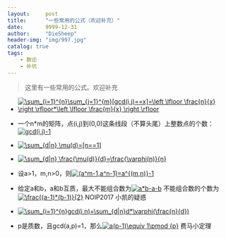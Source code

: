 ```yaml
---
layout:     post
title:      "一些常用的公式（欢迎补充）"
date:       9999-12-31
author:     "DieSheep"
header-img: "img/997.jpg"
catalog: true
tags:
    - 数论
    - 补坑
---
```

>这里有一些常用的公式。欢迎补充

- <a href="http://www.codecogs.com/eqnedit.php?latex=\sum_{i=1}^{n}\sum_{j=1}^{m}[gcd(i,j)==x]=\left&space;\lfloor&space;\frac{n}{x}&space;\right&space;\rfloor*\left&space;\lfloor&space;\frac{m}{x}&space;\right&space;\rfloor" target="_blank"><img src="http://latex.codecogs.com/gif.latex?\sum_{i=1}^{n}\sum_{j=1}^{m}[gcd(i,j)==x]=\left&space;\lfloor&space;\frac{n}{x}&space;\right&space;\rfloor*\left&space;\lfloor&space;\frac{m}{x}&space;\right&space;\rfloor" title="\sum_{i=1}^{n}\sum_{j=1}^{m}[gcd(i,j)==x]=\left \lfloor \frac{n}{x} \right \rfloor*\left \lfloor \frac{m}{x} \right \rfloor" /></a>

- 一个n*m的矩阵，点(i,j)到(0,0)这条线段（不算头尾）上整数点的个数：<a href="http://www.codecogs.com/eqnedit.php?latex=gcd(i,j)-1" target="_blank"><img src="http://latex.codecogs.com/gif.latex?gcd(i,j)-1" title="gcd(i,j)-1" /></a>

- <a href="http://www.codecogs.com/eqnedit.php?latex=\sum_{d|n}&space;\mu(d)=[n==1]" target="_blank"><img src="http://latex.codecogs.com/gif.latex?\sum_{d|n}&space;\mu(d)=[n==1]" title="\sum_{d|n} \mu(d)=[n==1]" /></a>

- <a href="http://www.codecogs.com/eqnedit.php?latex=\sum_{d|n}&space;\frac{\mu(d)}{d}=\frac{\varphi(n)}{n}" target="_blank"><img src="http://latex.codecogs.com/gif.latex?\sum_{d|n}&space;\frac{\mu(d)}{d}=\frac{\varphi(n)}{n}" title="\sum_{d|n} \frac{\mu(d)}{d}=\frac{\varphi(n)}{n}" /></a>

- 设a>1，m,n>0，则<a href="http://www.codecogs.com/eqnedit.php?latex=(a^m-1,a^n-1)=a^{(m,n)}-1" target="_blank"><img src="http://latex.codecogs.com/gif.latex?(a^m-1,a^n-1)=a^{(m,n)}-1" title="(a^m-1,a^n-1)=a^{(m,n)}-1" /></a>

- 给定a和b，a和b互质，最大不能组合数为<a href="http://www.codecogs.com/eqnedit.php?latex=a*b-a-b" target="_blank"><img src="http://latex.codecogs.com/gif.latex?a*b-a-b" title="a*b-a-b" /></a>
不能组合数的个数为<a href="http://www.codecogs.com/eqnedit.php?latex=\frac{(a-1)*(b-1)}{2}" target="_blank"><img src="http://latex.codecogs.com/gif.latex?\frac{(a-1)*(b-1)}{2}" title="\frac{(a-1)*(b-1)}{2}" /></a>
NOIP2017 小凯的疑惑

- <a href="http://www.codecogs.com/eqnedit.php?latex=\sum_{i=1}^{n}gcd(i,n)=\sum_{d|n}d*\varphi(\frac{n}{d})" target="_blank"><img src="http://latex.codecogs.com/gif.latex?\sum_{i=1}^{n}gcd(i,n)=\sum_{d|n}d*\varphi(\frac{n}{d})" title="\sum_{i=1}^{n}gcd(i,n)=\sum_{d|n}d*\varphi(\frac{n}{d})" /></a>

- p是质数，且gcd(a,p)=1，那么<a href="http://www.codecogs.com/eqnedit.php?latex=a(p-1)\equiv&space;1\pmod&space;{p}" target="_blank"><img src="http://latex.codecogs.com/gif.latex?a(p-1)\equiv&space;1\pmod&space;{p}" title="a(p-1)\equiv 1\pmod {p}" /></a>
费马小定理

